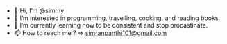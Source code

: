 - 👋 Hi, I’m @simmy
- 👀 I’m interested in programming, travelling, cooking, and reading books.
- 🌱 I’m currently learning how to be consistent and stop procastinate.
- 📫 How to reach me ? => simranpanthi101@gmail.com
